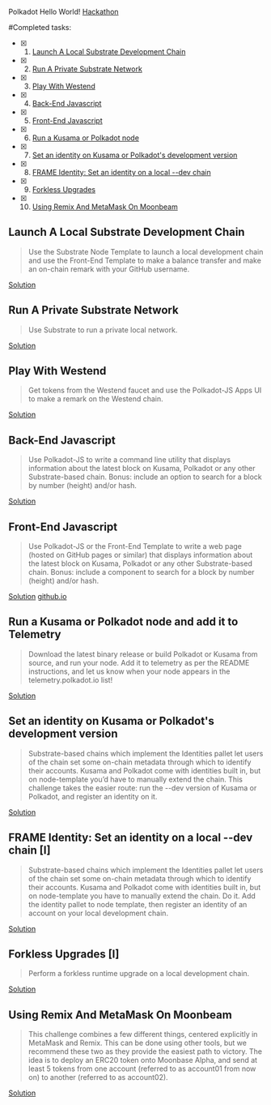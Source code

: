 Polkadot Hello World!  [Hackathon](https://gitcoin.co/hackathon/polkadot/projects)

#Completed tasks:
- [x] 1. [Launch A Local Substrate Development Chain](#launch)
- [x] 2. [Run A Private Substrate Network](#private)
- [x] 3. [Play With Westend](#westend)
- [x] 4. [Back-End Javascript](#backend)
- [x] 5. [Front-End Javascript](#frontend)
- [x] 6. [Run a Kusama or Polkadot node](#telemetry)
- [x] 7. [Set an identity on Kusama or Polkadot's development version](#identity)
- [x] 8. [FRAME Identity: Set an identity on a local --dev chain](#frameidentity)
- [x] 9. [Forkless Upgrades](#forkless)
- [x] 10. [Using Remix And MetaMask On Moonbeam](#moonbeam)



## Launch A Local Substrate Development Chain <a name="launch"></a>
>Use the Substrate Node Template to launch a local development chain and use the Front-End Template to make a balance transfer and make an on-chain remark with your GitHub username.

[Solution](https://github.com/Maar-io/polkadot-gitcoin-hack/blob/main/transfer.jpg)

## Run A Private Substrate Network <a name="private"></a>
>Use Substrate to run a private local network.

[Solution](https://github.com/Maar-io/polkadot-gitcoin-hack/blob/main/PrivateNetwork.jpg)

## Play With Westend <a name="westend"></a>
>Get tokens from the Westend faucet and use the Polkadot-JS Apps UI to make a remark on the Westend chain.

[Solution](https://westend.subscan.io/extrinsic/0xeac5d9ab557dc78e638e184c24e494131b6f21ec3d7ffffd1bef74e7bf4d631f)

## Back-End Javascript <a name="backend"></a>
>Use Polkadot-JS to write a command line utility that displays information about the latest block on Kusama, Polkadot or any other Substrate-based chain. Bonus: include an option to search for a block by number (height) and/or hash.

[Solution](https://github.com/Maar-io/polkadot-gitcoin-hack/tree/main/Back-End%20Javascript)

## Front-End Javascript <a name="frontend"></a>
>Use Polkadot-JS or the Front-End Template to write a web page (hosted on GitHub pages or similar) that displays information about the latest block on Kusama, Polkadot or any other Substrate-based chain. Bonus: include a component to search for a block by number (height) and/or hash.

[Solution](https://github.com/Maar-io/substrate-front-end-template) 
[github.io](https://maar-io.github.io/substrate-front-end-template/)

## Run a Kusama or Polkadot node and add it to Telemetry <a name="telemetry"></a>
>Download the latest binary release or build Polkadot or Kusama from source, and run your node. Add it to telemetry as per the README instructions, and let us know when your node appears in the telemetry.polkadot.io list!

[Solution](https://github.com/Maar-io/polkadot-gitcoin-hack/blob/main/telemetry-kusama.jpg)

## Set an identity on Kusama or Polkadot's development version <a name="identity"></a>
>Substrate-based chains which implement the Identities pallet let users of the chain set some on-chain metadata through which to identify their accounts. Kusama and Polkadot come with identities built in, but on node-template you’d have to manually extend the chain. This challenge takes the easier route: run the --dev version of Kusama or Polkadot, and register an identity on it.

[Solution](https://github.com/Maar-io/polkadot-gitcoin-hack/blob/main/onChainIdentity.jpg)

## FRAME Identity: Set an identity on a local --dev chain [I] <a name="frameidentity"></a>
>Substrate-based chains which implement the Identities pallet let users of the chain set some on-chain metadata through which to identify their accounts. Kusama and Polkadot come with identities built in, but on node-template you have to manually extend the chain. Do it. Add the identity pallet to node template, then register an identity of an account on your local development chain.

[Solution](https://github.com/Maar-io/polkadot-gitcoin-hack/blob/main/FrameIdentityOnLocalDevChain.png)

## Forkless Upgrades [I] <a name="forkless"></a>
>Perform a forkless runtime upgrade on a local development chain.

[Solution](https://github.com/Maar-io/polkadot-gitcoin-hack/blob/main/forkless.png)

## Using Remix And MetaMask On Moonbeam <a name="moonbeam"></a>
>This challenge combines a few different things, centered explicitly in MetaMask and Remix. This can be done using other tools, but we recommend these two as they provide the easiest path to victory. The idea is to deploy an ERC20 token onto Moonbase Alpha, and send at least 5 tokens from one account (referred to as account01 from now on) to another (referred to as account02).

[Solution](https://github.com/Maar-io/polkadot-gitcoin-hack/blob/main/checkContract.md)
